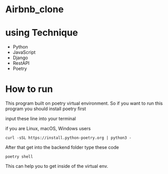 # Airbnb_clone

# using Technique
- Python
- JavaScript
- Django
- RestAPI
- Poetry

# How to run
This program built on poetry virtual environment.
So if you want to run this program you should install poetry first

input these line into your terminal

if you are Linux, macOS, Windows users
```
curl -sSL https://install.python-poetry.org | python3 -
```

After that get into the backend folder
type these code

```
poetry shell
```
This can help you to get inside of the virtual env.


